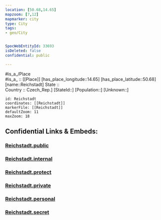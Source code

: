 ```yaml
---
location: [50.68,14.65] 
mapzoom: [7,12] 
mapmarker: city 
type: City
tags:
- geo/City


SpocWebEntityId: 33693
isDeleted: false
confidential: public

---
```

#is_a_/Place  
#is_a_ :: [[Place]] 
[has_place_longitude::14.65] 
[has_place_latitude::50.68] 
[name::Reichstadt] 
State ::  
Country :: Czech_Rep.] 
[StateId::] 
[Population::] 
[Unknown::] 


```leaflet
id: Reichstadt
coordinates: [[Reichstadt]] 
markerFile: [[Reichstadt]] 
defaultZoom: 11 
maxZoom: 18
```


## Confidential Links & Embeds: 

### [Reichstadt.public](/_public/\Earth\Continent\Europe\Europe~Central\Czech_Republic\regions~Czech_Republic\Liberecký\CityReichstadt.public.md) 

### [Reichstadt.internal](/_internal/\Earth\Continent\Europe\Europe~Central\Czech_Republic\regions~Czech_Republic\Liberecký\CityReichstadt.internal.md) 

### [Reichstadt.protect](/_protect/\Earth\Continent\Europe\Europe~Central\Czech_Republic\regions~Czech_Republic\Liberecký\CityReichstadt.protect.md) 

### [Reichstadt.private](/_private/\Earth\Continent\Europe\Europe~Central\Czech_Republic\regions~Czech_Republic\Liberecký\CityReichstadt.private.md) 

### [Reichstadt.personal](/_personal/\Earth\Continent\Europe\Europe~Central\Czech_Republic\regions~Czech_Republic\Liberecký\CityReichstadt.personal.md) 

### [Reichstadt.secret](/_secret/\Earth\Continent\Europe\Europe~Central\Czech_Republic\regions~Czech_Republic\Liberecký\CityReichstadt.secret.md)

